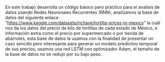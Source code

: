 En este trabajo desarrolla un código básico pero práctico para el analisis de datos usando Redes Neuronales Recurrentes (RNN), analizamos la base de datos del siguiente enlace
"https://www.kaggle.com/datasets/richave/tortilla-prices-in-mexico" la cuál nos da los datos del precio de kilo de tortillas de cada estado de México, e información extra como el precio por supermercado o por 
tienda de abarrotes, esta base de datos la usamos con la finalidad de presentar un caso sencillo pero interesante para generar un modelo predictivo temporal de sus precios, 
usamos una red LSTM con optimizador Adam, el tamaño de la base de datos no se redujo por su bajo peso.

